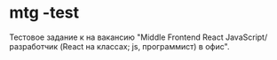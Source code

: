 # mtg -test
Тестовое задание к на вакансию "Middle Frontend React JavaScript/разработчик (React на классах; js, программист) в офис".
